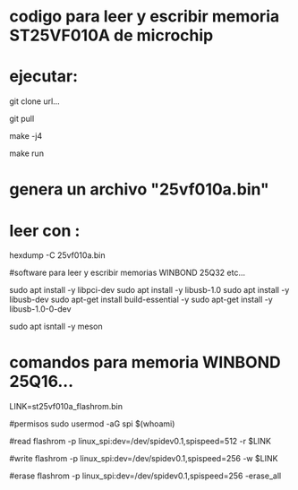 # codigo para leer y escribir memoria ST25VF010A de microchip

# ejecutar:

git clone url...

git pull 

make -j4

make run

# genera un archivo "25vf010a.bin"

# leer con :

hexdump -C 25vf010a.bin

#software para leer y escribir memorias WINBOND 25Q32 etc...

sudo apt install -y libpci-dev
sudo apt install -y libusb-1.0
sudo apt install -y libusb-dev
sudo apt-get install build-essential -y
sudo apt-get install -y libusb-1.0-0-dev

sudo apt isntall -y meson

# comandos para memoria WINBOND 25Q16...

LINK=st25vf010a_flashrom.bin

#permisos
sudo usermod -aG spi $(whoami)

#read
flashrom -p linux_spi:dev=/dev/spidev0.1,spispeed=512 -r $LINK

#write
flashrom -p linux_spi:dev=/dev/spidev0.1,spispeed=256 -w $LINK

#erase
flashrom -p linux_spi:dev=/dev/spidev0.1,spispeed=256 -erase_all

